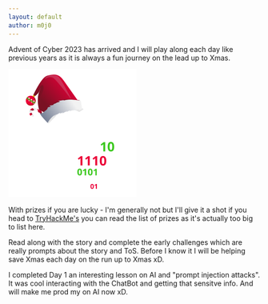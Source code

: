 ```yaml
---
layout: default
author: m0j0
---
```


Advent of Cyber 2023 has arrived and I will play along each day like
previous years as it is always a fun journey on the lead up to Xmas.

![AOC23 TryHackMe](/assets/images/thm.png) 

With prizes if you are lucky - I'm generally not but I'll give it a shot
if you head to [TryHackMe's](https://tryhackme.com/room/adventofcyber2023)
you can read the list of prizes as it's actually too big to list here.

Read along with the story and complete the early challenges which are really 
prompts about the story and ToS. Before I know it I will be helping save
Xmas each day on the run up to Xmas xD.

I completed Day 1 an interesting lesson on AI and "prompt injection attacks".
It was cool interacting with the ChatBot and getting that sensitve info.
And will make me prod my on AI now xD.
